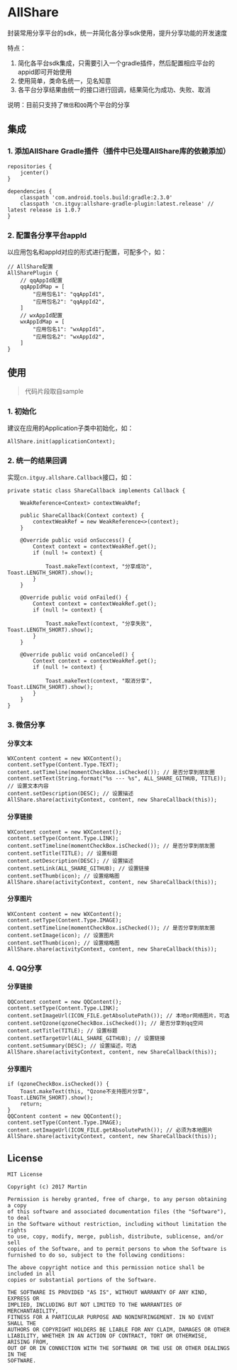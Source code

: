 AllShare
=======

封装常用分享平台的sdk，统一并简化各分享sdk使用，提升分享功能的开发速度

特点：

1. 简化各平台sdk集成，只需要引入一个gradle插件，然后配置相应平台的appid即可开始使用
2. 使用简单，类命名统一，见名知意
3. 各平台分享结果由统一的接口进行回调，结果简化为成功、失败、取消

说明：目前只支持了`微信`和`QQ`两个平台的分享

集成
-----

### 1. 添加AllShare Gradle插件（插件中已处理AllShare库的依赖添加）

```
repositories {
    jcenter()
}

dependencies {
    classpath 'com.android.tools.build:gradle:2.3.0'
    classpath 'cn.itguy:allshare-gradle-plugin:latest.release' // latest release is 1.0.7
}
```

### 2. 配置各分享平台appId

以应用包名和appId对应的形式进行配置，可配多个，如：

```
// AllShare配置
AllSharePlugin {
    // qqAppId配置
    qqAppIdMap = [
        "应用包名1": "qqAppId1",
        "应用包名2": "qqAppId2",
    ]
    // wxAppId配置
    wxAppIdMap = [
        "应用包名1": "wxAppId1",
        "应用包名2": "wxAppId2",
    ]
}
```

使用
-----

> 代码片段取自sample

### 1. 初始化

建议在应用的Application子类中初始化，如：

```
AllShare.init(applicationContext);
```

### 2. 统一的结果回调

实现`cn.itguy.allshare.Callback`接口，如：

```
private static class ShareCallback implements Callback {

    WeakReference<Context> contextWeakRef;

    public ShareCallback(Context context) {
        contextWeakRef = new WeakReference<>(context);
    }

    @Override public void onSuccess() {
        Context context = contextWeakRef.get();
        if (null != context) {

            Toast.makeText(context, "分享成功", Toast.LENGTH_SHORT).show();
        }
    }

    @Override public void onFailed() {
        Context context = contextWeakRef.get();
        if (null != context) {

            Toast.makeText(context, "分享失败", Toast.LENGTH_SHORT).show();
        }
    }

    @Override public void onCanceled() {
        Context context = contextWeakRef.get();
        if (null != context) {

            Toast.makeText(context, "取消分享", Toast.LENGTH_SHORT).show();
        }
    }
}
```

### 3. 微信分享

#### 分享文本

```
WXContent content = new WXContent();
content.setType(Content.Type.TEXT);
content.setTimeline(momentCheckBox.isChecked()); // 是否分享到朋友圈
content.setText(String.format("%s --- %s", ALL_SHARE_GITHUB, TITLE)); // 设置文本内容
content.setDescription(DESC); // 设置描述
AllShare.share(activityContext, content, new ShareCallback(this));
```

#### 分享链接

```
WXContent content = new WXContent();
content.setType(Content.Type.LINK);
content.setTimeline(momentCheckBox.isChecked()); // 是否分享到朋友圈
content.setTitle(TITLE); // 设置标题
content.setDescription(DESC); // 设置描述
content.setLink(ALL_SHARE_GITHUB); // 设置链接
content.setThumb(icon); // 设置缩略图
AllShare.share(activityContext, content, new ShareCallback(this));
```

#### 分享图片

```
WXContent content = new WXContent();
content.setType(Content.Type.IMAGE);
content.setTimeline(momentCheckBox.isChecked()); // 是否分享到朋友圈
content.setImage(icon); // 设置图片
content.setThumb(icon); // 设置缩略图
AllShare.share(activityContext, content, new ShareCallback(this));
```

### 4. QQ分享

#### 分享链接

```
QQContent content = new QQContent();
content.setType(Content.Type.LINK);
content.setImageUrl(ICON_FILE.getAbsolutePath()); // 本地or网络图片，可选
content.setQzone(qzoneCheckBox.isChecked()); // 是否分享到qq空间
content.setTitle(TITLE); // 设置标题
content.setTargetUrl(ALL_SHARE_GITHUB); // 设置链接
content.setSummary(DESC); // 设置描述，可选
AllShare.share(activityContext, content, new ShareCallback(this));
```

#### 分享图片

```
if (qzoneCheckBox.isChecked()) {
    Toast.makeText(this, "Qzone不支持图片分享", Toast.LENGTH_SHORT).show();
    return;
}
QQContent content = new QQContent();
content.setType(Content.Type.IMAGE);
content.setImageUrl(ICON_FILE.getAbsolutePath()); // 必须为本地图片
AllShare.share(activityContext, content, new ShareCallback(this));
```

License
-----
    MIT License

    Copyright (c) 2017 Martin

    Permission is hereby granted, free of charge, to any person obtaining a copy
    of this software and associated documentation files (the "Software"), to deal
    in the Software without restriction, including without limitation the rights
    to use, copy, modify, merge, publish, distribute, sublicense, and/or sell
    copies of the Software, and to permit persons to whom the Software is
    furnished to do so, subject to the following conditions:

    The above copyright notice and this permission notice shall be included in all
    copies or substantial portions of the Software.

    THE SOFTWARE IS PROVIDED "AS IS", WITHOUT WARRANTY OF ANY KIND, EXPRESS OR
    IMPLIED, INCLUDING BUT NOT LIMITED TO THE WARRANTIES OF MERCHANTABILITY,
    FITNESS FOR A PARTICULAR PURPOSE AND NONINFRINGEMENT. IN NO EVENT SHALL THE
    AUTHORS OR COPYRIGHT HOLDERS BE LIABLE FOR ANY CLAIM, DAMAGES OR OTHER
    LIABILITY, WHETHER IN AN ACTION OF CONTRACT, TORT OR OTHERWISE, ARISING FROM,
    OUT OF OR IN CONNECTION WITH THE SOFTWARE OR THE USE OR OTHER DEALINGS IN THE
    SOFTWARE.
